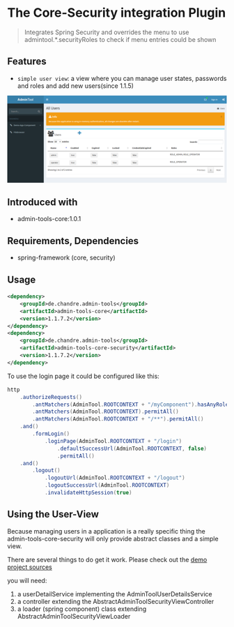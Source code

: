 # The Core-Security integration Plugin
> Integrates Spring Security and overrides the menu to use admintool.*.securityRoles to check if menu entries could be shown

## Features
* `simple user view`: a view where you can manage user states, passwords and roles and add new users(since 1.1.5)

![Preview image](doc/screen_userview_org.png?raw=true "AdminTool User-View UI")

## Introduced with
* admin-tools-core:1.0.1

## Requirements, Dependencies
* spring-framework (core, security)


## Usage

```xml
<dependency>
	<groupId>de.chandre.admin-tools</groupId>
	<artifactId>admin-tools-core</artifactId>
	<version>1.1.7.2</version>
</dependency>
<dependency>
	<groupId>de.chandre.admin-tools</groupId>
	<artifactId>admin-tools-core-security</artifactId>
	<version>1.1.7.2</version>
</dependency>
```

To use the login page it could be configured like this:
```java
http
	.authorizeRequests()
		.antMatchers(AdminTool.ROOTCONTEXT + "/myComponent").hasAnyRole("ADMIN", "USER")
		.antMatchers(AdminTool.ROOTCONTEXT).permitAll()
		.antMatchers(AdminTool.ROOTCONTEXT + "/**").permitAll()
	.and()
		.formLogin()
			.loginPage(AdminTool.ROOTCONTEXT + "/login")
				.defaultSuccessUrl(AdminTool.ROOTCONTEXT, false)
				.permitAll()
	.and()
		.logout()
			.logoutUrl(AdminTool.ROOTCONTEXT + "/logout")
			.logoutSuccessUrl(AdminTool.ROOTCONTEXT)
			.invalidateHttpSession(true)
```

## Using the User-View

Because managing users in a application is a really specific thing the admin-tools-core-security will only provide abstract classes and a simple view.

There are several things to do get it work. Please check out the [demo project sources](https://github.com/andrehertwig/admintool/tree/develop/admin-tools-demo-core/src/main/java/de/chandre/admintool/security)

you will need:
1. a userDetailService implementing the AdminToolUserDetailsService
2. a controller extending the AbstractAdminToolSecurityViewController
3. a loader (spring component) class extending AbstractAdminToolSecurityViewLoader
